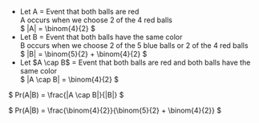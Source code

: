 <ul>
    <li> Let A = Event that both balls are red <br/>
    A occurs when we choose 2 of the 4 red balls <br/>
    $ |A| = \binom{4}{2} $
    <li> Let B = Event that both balls have the same color <br/>
    B occurs when we choose 2 of the 5 blue balls or 2 of the 4 red balls <br/>
    $ |B| = \binom{5}{2} + \binom{4}{2} $
    <li> Let $A \cap B$ = Event that both balls are red and both balls have the same color <br/>
    $ |A \cap B| = \binom{4}{2} $
</ul>

$ Pr(A|B) = \frac{|A \cap B|}{|B|} $

$ Pr(A|B) = \frac{\binom{4}{2}}{\binom{5}{2} + \binom{4}{2}} $
